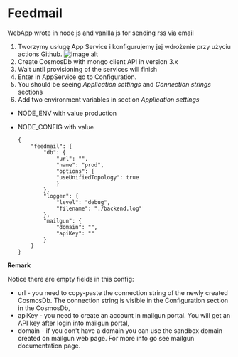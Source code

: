 # Feedmail

WebApp wrote in node js and vanilla js for sending rss via email


1. Tworzymy usługę App Service i konfigurujemy jej wdrożenie przy użyciu actions Github.
![Image alt](https://github.com/shapovaliuk/feedmail/raw/img/appservice1.png)
3. Create CosmosDb with mongo client API in version 3.x
4. Wait until provisioning of the services will finish
5. Enter in AppService go to Configuration.
6. You should be seeing *Application settings* and *Connection strings* sections
7. Add two environment variables in section *Application settings*
- NODE_ENV with value production
- NODE_CONFIG with value

      {
          "feedmail": {
              "db": {
                  "url": "", 
                  "name": "prod", 
                  "options": {
                  "useUnifiedTopology": true 
                  }
              },
              "logger": {
                  "level": "debug",
                  "filename": "./backend.log"
              },
              "mailgun": {
                  "domain": "",
                  "apiKey": ""
              }  
          }
      }

**Remark**

Notice there are empty fields in this config:
- url - you need to copy-paste the connection string of the newly created CosmosDb. The connection string is visible in the Configuration section in the CosmosDb,
- apiKey - you need to create an account in mailgun portal. You will get an API key after login into mailgun portal,
- domain - if you don't have a domain you can use the sandbox domain created on mailgun web page. For more info go see mailgun documentation page.
